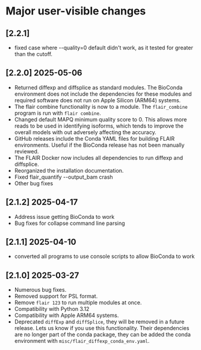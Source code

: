 # Major user-visible changes

## [2.2.1]
* fixed case where --quality=0 default didn't work, as it tested for greater
  than the cutoff.


## [2.2.0] 2025-05-06
* Returned diffexp and diffsplice as standard modules.  The BioConda
  environment does not include the dependencies for these modules
  and required software does not run on Apple Silicon (ARM64) systems.
* The flair combine functionality is now to a module.  The
  `flair_combine` program is run with `flair combine`.
* Changed default MAPQ minimum quality score to 0. This allows more reads to
  be used in identifying isoforms, which tends to improve the overall models
  with out adversely affecting the accuracy.
* GitHub releases include the Conda YAML files for building FLAIR
  environments.  Useful if the BioConda release has not been manually
  reviewed.
* The FLAIR Docker now includes all dependencies to run diffexp and diffsplice.
* Reorganized the installation documentation.
* Fixed flair_quantify --output_bam crash
* Other bug fixes

## [2.1.2] 2025-04-17
* Address issue getting BioConda to work
* Bug fixes for collapse command line parsing

## [2.1.1] 2025-04-10
* converted all programs to use console scripts to allow BioConda to work

## [2.1.0] 2025-03-27
* Numerous bug fixes.
* Removed support for PSL format.
* Remove `flair 123` to run multiple modules at once.
* Compatibility with Python 3.12 
* Compatibility with Apple ARM64 systems.
* Deprecated `diffExp` and `diffSplice`, they will be removed in a future release.
  Lets us know if you use this functionality.  Their dependencies are no longer
  part of the conda package, they can be added the conda environment with
  `misc/flair_diffexp_conda_env.yaml`.
